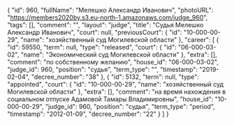 {
    "id": 960,
    "fullName": "Мелешко Александр Иванович",
    "photoURL": "https://members2020by.s3.eu-north-1.amazonaws.com/judge_960",
    "tags": [],
    "comment": "",
    "layout": "judge",
    "title": "Судья Мелешко Александр Иванович",
    "court": null,
    "previousCourt": {
        "id": "10-000-00-29",
        "name": "хозяйственный суд Могилевской области"
    },
    "career": [
        {
            "id": 59550,
            "term": null,
            "type": "released",
            "court": {
                "id": "06-000-03-02",
                "name": "Экономический суд Могилевской области"
            },
            "extra": [],
            "comment": "по собственному желанию",
            "house_id": "06-000-03-02",
            "judge_id": 960,
            "position": "судья",
            "term_type": "",
            "timestamp": "2019-02-04",
            "decree_number": "38"
        },
        {
            "id": 5132,
            "term": null,
            "type": "appointed",
            "court": {
                "id": "10-000-00-29",
                "name": "хозяйственный суд Могилевской области"
            },
            "extra": [],
            "comment": "на время нахождения в социальном отпуске Адамовой Тамары Владимировны",
            "house_id": "10-000-00-29",
            "judge_id": 960,
            "position": "судья",
            "term_type": "period",
            "timestamp": "2012-01-09",
            "decree_number": "22"
        }
    ]
}